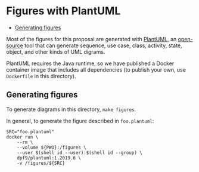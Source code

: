 # Figures with PlantUML
<!-- START doctoc generated TOC please keep comment here to allow auto update -->
<!-- DON'T EDIT THIS SECTION, INSTEAD RE-RUN doctoc TO UPDATE -->


- [Generating figures](#generating-figures)

<!-- END doctoc generated TOC please keep comment here to allow auto update -->

Most of the figures for this proposal are generated with [PlantUML](http://plantuml.com/), an [open-source](https://sourceforge.net/projects/plantuml/) tool that can generate sequence, use case, class, activity, state, object, and other kinds of UML digrams.

PlantUML requires the Java runtime, so we have published a Docker container image that includes all dependencies (to publish your own, use `Dockerfile` in this directory).

## Generating figures

To generate diagrams in this directory, `make figures`.

In general, to generate the figure described in `foo.plantuml`:
```
SRC="foo.plantuml"
docker run \
	--rm \
	--volume ${PWD}:/figures \
	--user $(shell id --user):$(shell id --group) \
	dpf9/plantuml:1.2019.6 \
	-v /figures/${SRC}
```